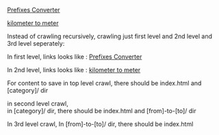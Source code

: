 <a href="/[category]-converter.html">Prefixes Converter</a>

<a href="/[category]/[from]-to-[to].htm">kilometer to meter</a>

Instead of crawling recursively, crawling just first level and 2nd level and 3rd level seperately:

In first level, links looks like :
<a href="/[category]-converter.html">Prefixes Converter</a>

In 2nd level, links looks like :
<a href="/[category]/[from]-to-[to].htm">kilometer to meter</a>

For content to save
in top level crawl, there should be index.html and [category]/ dir 

in second level crawl,  
in [category]/ dir, there should be index.html and [from]-to-[to]/ dir 

In 3rd level crawl, 
In [from]-to-[to]/ dir, there should be index.html 

